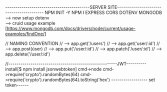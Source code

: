 ------------------------------------------SERVER SITE-----------------------------------------
                  NPM INIT -Y
                   NPM I EXPRESS CORS DOTENV MONGODB
                  -->   now setup dotenv  
--> cruid usage example [https://www.mongodb.com/docs/drivers/node/current/usage-examples/findOne/]


// NAMING CONVENTION
// --> app.get('/users')
// --> app.get('user/:id')
// --> app.post(úser)
// --> app.put('/user/:id')
// --> app.patch('/user/:id')
// --> app.delete('/user/:id')






//------------------------------------------------------JWT----------
install[$ npm install jsonwebtoken]
cmd->node
 cmd->require('crypto').randomBytes(64)
 cmd->require('crypto').randomBytes(64).toString('hex')
 ------------------ set token------
 